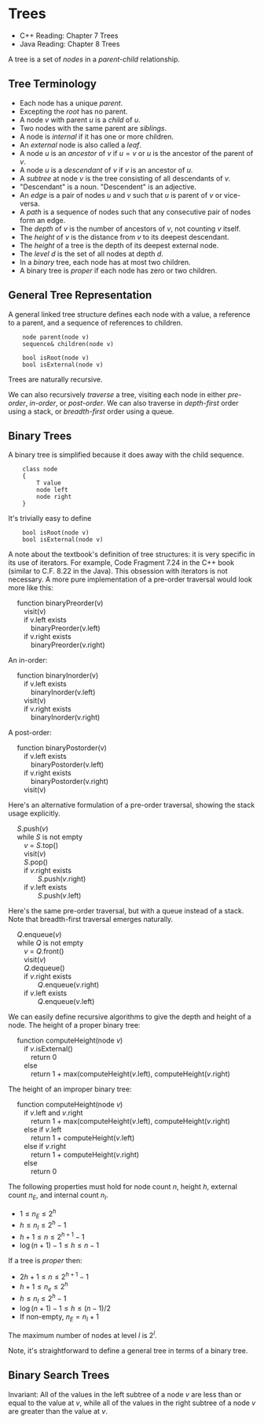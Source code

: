 # Trees

- C++ Reading: Chapter 7 Trees
- Java Reading: Chapter 8 Trees

A tree is a set of *nodes* in a *parent-child* relationship.

## Tree Terminology

- Each node has a unique *parent*.
- Excepting the *root* has no parent.
- A node $v$ with parent $u$ is a *child* of $u$.
- Two nodes with the same parent are *siblings*.
- A node is *internal* if it has one or more children.
- An *external* node is also called a *leaf*.
- A node $u$ is an *ancestor* of $v$ if $u = v$ or $u$ is the ancestor of the parent of $v$.
- A node $u$ is a *descendant* of $v$ if $v$ is an ancestor of $u$.
- A *subtree* at node $v$ is the tree consisting of all descendants of $v$.
- "Descendant" is a noun. "Descendent" is an adjective.
- An *edge* is a pair of nodes $u$ and $v$ such that $u$ is parent of $v$ or vice-versa.
- A *path* is a sequence of nodes such that any consecutive pair of nodes form an edge.
- The *depth* of $v$ is the number of ancestors of $v$, not counting $v$ itself.
- The *height* of $v$ is the distance from $v$ to its deepest descendant.
- The *height* of a tree is the depth of its deepest external node.
- The *level* $d$ is the set of all nodes at depth $d$.
- In a *binary* tree, each node has at most two children.
- A binary tree is *proper* if each node has zero or two children.

## General Tree Representation

A general linked tree structure defines each node with a value, a reference to a parent, and a sequence of references to children.

		node parent(node v)
		sequence& children(node v)

		bool isRoot(node v)
		bool isExternal(node v)

Trees are naturally recursive. 

We can also recursively *traverse* a tree, visiting each node in either *pre-order*, *in-order*, or *post-order*. We can also traverse in *depth-first* order using a stack, or *breadth-first* order using a queue.

## Binary Trees

A binary tree is simplified because it does away with the child sequence.

		class node
		{
			T value
			node left
			node right
		}

It's trivially easy to define

		bool isRoot(node v)
		bool isExternal(node v)

A note about the textbook's definition of tree structures: it is very specific in its use of iterators. For example, Code Fragment 7.24 in the C++ book (similar to C.F. 8.22 in the Java). This obsession with iterators is not necessary. A more pure implementation of a pre-order traversal would look more like this:

&emsp; function binaryPreorder(v)  
&emsp;&emsp; visit(v)  
&emsp;&emsp; if v.left exists  
&emsp;&emsp;&emsp; binaryPreorder(v.left)  
&emsp;&emsp; if v.right exists  
&emsp;&emsp;&emsp; binaryPreorder(v.right)  

An in-order:

&emsp; function binaryInorder(v)  
&emsp;&emsp; if v.left exists  
&emsp;&emsp;&emsp; binaryInorder(v.left)  
&emsp;&emsp; visit(v)  
&emsp;&emsp; if v.right exists  
&emsp;&emsp;&emsp; binaryInorder(v.right)  

A post-order:

&emsp; function binaryPostorder(v)  
&emsp;&emsp; if v.left exists  
&emsp;&emsp;&emsp; binaryPostorder(v.left)  
&emsp;&emsp; if v.right exists  
&emsp;&emsp;&emsp; binaryPostorder(v.right)  
&emsp;&emsp; visit(v)  

Here's an alternative formulation of a pre-order traversal, showing the stack usage explicitly.

&emsp; $S$.push($v$)  
&emsp; while $S$ is not empty  
&emsp;&emsp; $v$ = $S$.top()  
&emsp;&emsp; visit($v$)  
&emsp;&emsp; $S$.pop()  
&emsp;&emsp; if $v$.right exists  
&emsp;&emsp;&emsp;&emsp; $S$.push($v$.right)  
&emsp;&emsp; if $v$.left exists  
&emsp;&emsp;&emsp;&emsp; $S$.push($v$.left)  

Here's the same pre-order traversal, but with a queue instead of a stack. Note that breadth-first traversal emerges naturally.

&emsp; $Q$.enqueue($v$)  
&emsp; while $Q$ is not empty  
&emsp;&emsp; $v$ = $Q$.front()  
&emsp;&emsp; visit($v$)  
&emsp;&emsp; $Q$.dequeue()  
&emsp;&emsp; if $v$.right exists  
&emsp;&emsp;&emsp;&emsp; $Q$.enqueue($v$.right)  
&emsp;&emsp; if $v$.left exists  
&emsp;&emsp;&emsp;&emsp; $Q$.enqueue($v$.left)  

We can easily define recursive algorithms to give the depth and height of a node. The height of a proper binary tree:

&emsp; function computeHeight(node $v$)  
&emsp;&emsp; if $v$.isExternal()  
&emsp;&emsp;&emsp; return 0  
&emsp;&emsp; else  
&emsp;&emsp;&emsp; return 1 + max(computeHeight($v$.left), computeHeight($v$.right)  

The height of an improper binary tree:

&emsp; function computeHeight(node $v$)  
&emsp;&emsp; if $v$.left and $v$.right  
&emsp;&emsp;&emsp; return 1 + max(computeHeight($v$.left), computeHeight($v$.right)  
&emsp;&emsp; else if $v$.left  
&emsp;&emsp;&emsp; return 1 + computeHeight($v$.left)  
&emsp;&emsp; else if $v$.right  
&emsp;&emsp;&emsp; return 1 + computeHeight($v$.right)  
&emsp;&emsp; else  
&emsp;&emsp;&emsp; return 0  

The following properties must hold for node count $n$, height $h$, external count $n_E$, and internal count $n_I$.

- $1 \le n_E \le 2^h$
- $h \le n_I \le 2^h - 1$
- $h + 1 \le n \le 2^{h+1} - 1$
- $\log(n+1) - 1 \le h \le n - 1$

If a tree is *proper* then:

- $2h + 1 \le n \le 2^{h+1} - 1$
- $h + 1 \le n_e \le 2^h$
- $h \le n_I \le 2^h - 1$
- $\log(n+1) - 1 \le h \le (n - 1) / 2$
- If non-empty, $n_E = n_I + 1$

The maximum number of nodes at level $l$ is $2^l$.

Note, it's straightforward to define a general tree in terms of a binary tree.

## Binary Search Trees

Invariant: All of the values in the left subtree of a node $v$ are less than or equal to the value at $v$, while all of the values in the right subtree of a node $v$ are greater than the value at $v$.

